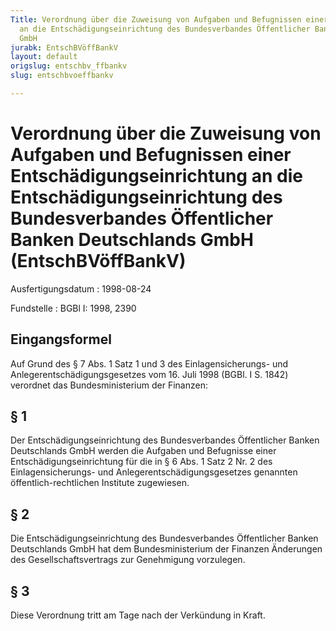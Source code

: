 ```yaml
---
Title: Verordnung über die Zuweisung von Aufgaben und Befugnissen einer Entschädigungseinrichtung
  an die Entschädigungseinrichtung des Bundesverbandes Öffentlicher Banken Deutschlands
  GmbH
jurabk: EntschBVöffBankV
layout: default
origslug: entschbv_ffbankv
slug: entschbvoeffbankv

---
```


# Verordnung über die Zuweisung von Aufgaben und Befugnissen einer Entschädigungseinrichtung an die Entschädigungseinrichtung des Bundesverbandes Öffentlicher Banken Deutschlands GmbH (EntschBVöffBankV)

Ausfertigungsdatum
:   1998-08-24

Fundstelle
:   BGBl I: 1998, 2390

## Eingangsformel

Auf Grund des § 7 Abs. 1 Satz 1 und 3 des Einlagensicherungs- und
Anlegerentschädigungsgesetzes vom 16. Juli 1998 (BGBl. I S. 1842)
verordnet das Bundesministerium der Finanzen:

## § 1

Der Entschädigungseinrichtung des Bundesverbandes Öffentlicher Banken
Deutschlands GmbH werden die Aufgaben und Befugnisse einer
Entschädigungseinrichtung für die in § 6 Abs. 1 Satz 2 Nr. 2 des
Einlagensicherungs- und Anlegerentschädigungsgesetzes genannten
öffentlich-rechtlichen Institute zugewiesen.

## § 2

Die Entschädigungseinrichtung des Bundesverbandes Öffentlicher Banken
Deutschlands GmbH hat dem Bundesministerium der Finanzen Änderungen
des Gesellschaftsvertrags zur Genehmigung vorzulegen.

## § 3

Diese Verordnung tritt am Tage nach der Verkündung in Kraft.

